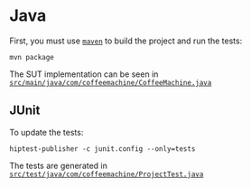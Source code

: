 Java
====

First, you must use [``maven``](http://maven.apache.org/) to build the project and run the tests:

    mvn package

The SUT implementation can be seen in [``src/main/java/com/coffeemachine/CoffeeMachine.java``](https://github.com/hiptest/hiptest-publisher-samples/blob/master/java/src/main/java/com/coffeemachine/CoffeeMachine.java)

JUnit
-----


To update the tests:

    hiptest-publisher -c junit.config --only=tests

The tests are generated in [``src/test/java/com/coffeemachine/ProjectTest.java``](https://github.com/hiptest/hiptest-publisher-samples/blob/master/java/src/test/java/com/coffeemachine/ProjectTest.java)

